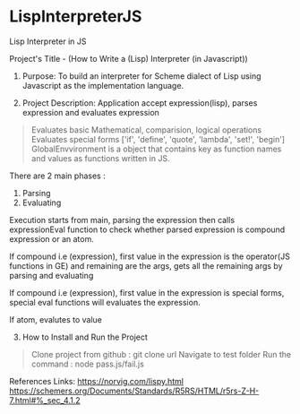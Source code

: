 # LispInterpreterJS
Lisp Interpreter in JS

Project's Title - (How to Write a (Lisp) Interpreter (in Javascript))

1. Purpose: To build an interpreter for Scheme dialect of Lisp using Javascript as the implementation language.

2. Project Description: Application accept expression(lisp), parses expression and evaluates expression
> Evaluates basic Mathematical, comparision, logical operations
> Evaluates special forms ['if', 'define', 'quote', 'lambda', 'set!', 'begin']
GlobalEnvvironment is a object that contains key as function names and values as functions
written in JS.

There are 2 main phases :
1. Parsing
2. Evaluating

Execution starts from main, parsing the expression then calls expressionEval function to check whether parsed expression is compound expression or an atom.

If compound i.e (expression), first value in the expression is the operator(JS functions in GE) and remaining are the args, gets all the remaining args by parsing and evaluating

If compound i.e (expression), first value in the expression is special forms, special eval functions will evaluates the expression.

If atom, evalutes to value

3. How to Install and Run the Project
> Clone project from github : git clone url
> Navigate to test folder
> Run the command : node pass.js/fail.js

References
Links: https://norvig.com/lispy.html
https://schemers.org/Documents/Standards/R5RS/HTML/r5rs-Z-H-7.html#%_sec_4.1.2
